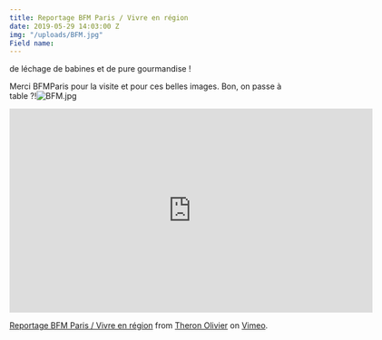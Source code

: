 ```yaml
---
title: Reportage BFM Paris / Vivre en région
date: 2019-05-29 14:03:00 Z
img: "/uploads/BFM.jpg"
Field name: 
---
```


de léchage de babines et de pure gourmandise !

Merci BFMParis pour la visite et pour ces belles images.
Bon, on passe à table ?!![BFM.jpg](/uploads/BFM.jpg)

<iframe src="https://player.vimeo.com/video/339111445" width="640" height="360" frameborder="0" allow="autoplay; fullscreen" allowfullscreen></iframe>
<p><a href="https://vimeo.com/339111445">Reportage BFM Paris / Vivre en r&eacute;gion</a> from <a href="https://vimeo.com/user99088326">Theron Olivier</a> on <a href="https://vimeo.com">Vimeo</a>.</p>
